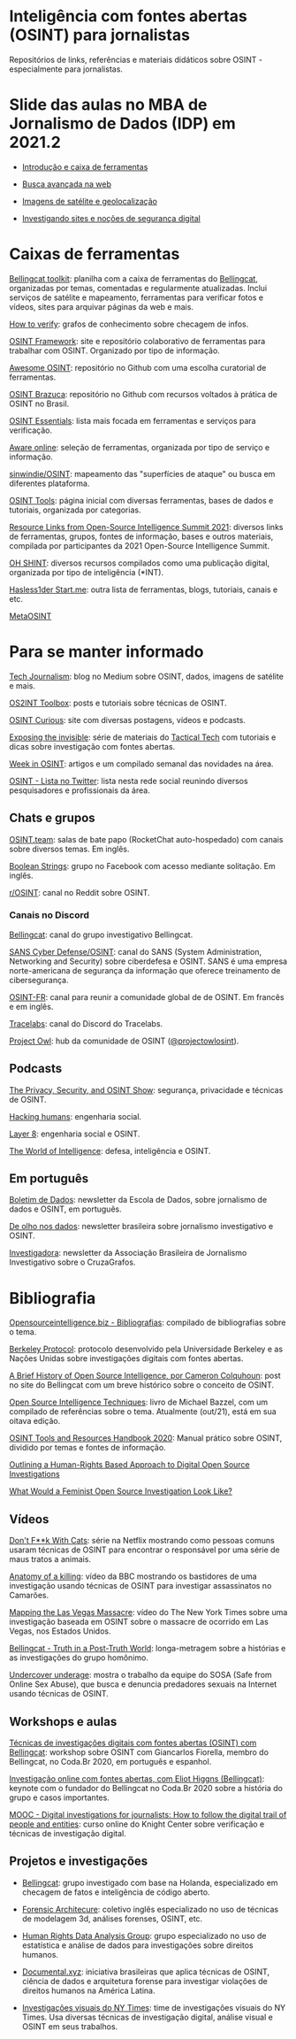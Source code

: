 # Inteligência com fontes abertas (OSINT) para jornalistas

Repositórios de links, referências e materiais didáticos sobre OSINT - especialmente para jornalistas.

# Slide das aulas no MBA de Jornalismo de Dados (IDP) em 2021.2

- [Introdução e caixa de ferramentas](https://belisards.github.io/osint/slides/aula_1.html)

- [Busca avançada na web](https://belisards.github.io/osint/slides/aula_2.html)

- [Imagens de satélite e geolocalização](https://belisards.github.io/osint/slides/aula_3.html)

- [Investigando sites e noções de segurança digital](https://belisards.github.io/osint/slides/aula_4.html)

# Caixas de ferramentas

[Bellingcat toolkit](https://bit.ly/bcattools): planilha com a caixa de ferramentas do [Bellingcat](https://www.bellingcat.com/), organizadas por temas, comentadas e regularmente atualizadas. Inclui serviços de satélite e mapeamento, ferramentas para verificar fotos e vídeos, sites para arquivar páginas da web e mais. 

[How to verify](https://www.howtoverify.info/): grafos de conhecimento sobre checagem de infos.

[OSINT Framework](https://osintframework.com/): site e repositório colaborativo de ferramentas para trabalhar com OSINT. Organizado por tipo de informação.

[Awesome OSINT](https://github.com/jivoi/awesome-osint): repositório no Github com uma escolha curatorial de ferramentas.

[OSINT Brazuca](https://github.com/osintbrazuca/OSINT-Brazuca): repositório no Github com recursos voltados à prática de OSINT no Brasil.

[OSINT Essentials](https://www.osintessentials.com/): lista mais focada em ferramentas e serviços para verificação.

[Aware online](https://www.aware-online.com/en/osint-tools/): seleção de ferramentas, organizada por tipo de serviço e informação.

[sinwindie/OSINT](https://github.com/sinwindie/OSINT): mapeamento das "superfícies de ataque" ou busca em diferentes plataforma.

[OSINT Tools](https://start.me/p/7kxyy2/osint-tools-curated-by-lorand-bodo): página inicial com diversas ferramentas, bases de dados e tutoriais, organizada por categorias.

[Resource Links from Open-Source Intelligence Summit 2021](https://www.sans.org/blog/list-of-resource-links-from-open-source-intelligence-summit-2021/): diversos links de ferramentas, grupos, fontes de informação, bases e outros materiais, compilada por participantes da 2021 Open-Source Intelligence Summit.

[OH SHINT](https://ohshint.gitbook.io/oh-shint-its-a-blog/): diversos recursos compilados como uma publicação digital, organizada por tipo de inteligência (*INT).

[Hasless1der Start.me](https://start.me/p/DPYPMz/the-ultimate-osint-collection): outra lista de ferramentas, blogs, tutoriais, canais e etc.

[MetaOSINT](https://metaosint.github.io/)

# Para se manter informado

[Tech Journalism](https://techjournalism.medium.com/): blog no Medium sobre OSINT, dados, imagens de satélite e mais.

[OS2INT Toolbox](https://os2int.com/toolbox/): posts e tutoriais sobre técnicas de OSINT.

[OSINT Curious](https://osintcurio.us/): site com diversas postagens, vídeos e podcasts.

[Exposing the invisible](https://kit.exposingtheinvisible.org/en/): série de materiais do [Tactical Tech](https://tacticaltech.org/) com tutoriais e dicas sobre investigação com fontes abertas.

[Week in OSINT](https://sector035.nl/articles/category:week-in-osint): artigos e um compilado semanal das novidades na área.

[OSINT - Lista no Twitter](https://twitter.com/i/lists/1116866807019732992): lista nesta rede social reunindo diversos pesquisadores e profissionais da área.

## Chats e grupos

[OSINT.team](https://osint.team): salas de bate papo (RocketChat auto-hospedado) com canais sobre diversos temas. Em inglês.

[Boolean Strings](https://www.facebook.com/groups/Boolean.Strings): grupo no Facebook com acesso mediante solitação. Em inglês.

[r/OSINT](https://www.reddit.com/r/OSINT/): canal no Reddit sobre OSINT.

### Canais no Discord

[Bellingcat](https://discord.gg/nTaNPmz): canal do grupo investigativo Bellingcat. 

[SANS Cyber Defense/OSINT](https://discord.com/invite/mKvZzgp2FE): canal do SANS (System Administration, Networking and Security) sobre ciberdefesa e OSINT. SANS é uma empresa norte-americana de segurança da informação que oferece treinamento de cibersegurança. 

[OSINT-FR](https://osintfr.com/en/home/): canal para reunir a comunidade global de de OSINT. Em francês e em inglês.

[Tracelabs](https://www.tracelabs.org/get-involved): canal do Discord do Tracelabs. 

[Project Owl](https://discord.com/invite/projectowl): hub da comunidade de OSINT ([@projectowlosint](https://twitter.com/projectowlosint)).

## Podcasts

[The Privacy, Security, and OSINT Show](https://inteltechniques.com/podcast.html): segurança, privacidade e técnicas de OSINT.

[Hacking humans](https://thecyberwire.com/podcasts/hacking-humans): engenharia social.

[Layer 8](https://layer8conference.com/the-layer-8-podcast/): engenharia social e OSINT.

[The World of Intelligence](https://podcasts.apple.com/us/podcast/the-world-of-intelligence/id1477524651): defesa, inteligência e OSINT.

## Em português

[Boletim de Dados](escoladedados.org/membresia): newsletter da Escola de Dados, sobre jornalismo de dados e OSINT, em português.

[De olho nos dados](https://deolhonosdados.substack.com/about): newsletter brasileira sobre jornalismo investigativo e OSINT.

[Investigadora](https://investigadora.substack.com/): newsletter da Associação Brasileira de Jornalismo Investigativo sobre o CruzaGrafos.

# Bibliografia

[Opensourceintelligence.biz - Bibliografias](http://bib.opensourceintelligence.biz/): compilado de bibliografias sobre o tema.

[Berkeley Protocol](https://www.ohchr.org/Documents/Publications/OHCHR_BerkeleyProtocol.pdf): protocolo desenvolvido pela Universidade Berkeley e as Nações Unidas sobre investigações digitais com fontes abertas.

[A Brief History of Open Source Intelligence, por Cameron Colquhoun](https://www.bellingcat.com/resources/articles/2016/07/14/a-brief-history-of-open-source-intelligence): post no site do Bellingcat com um breve histórico sobre o conceito de OSINT.

[Open Source Intelligence Techniques](https://inteltechniques.com/book1.html): livro de Michael Bazzel, com um compilado de referências sobre o tema. Atualmente (out/21), está em sua oitava edição.

[OSINT Tools and Resources Handbook 2020](https://i-intelligence.eu/uploads/public-documents/OSINT_Handbook_2020.pdf): Manual prático sobre OSINT, dividido por temas  e fontes de informação.

[Outlining a Human-Rights Based Approach to Digital Open Source Investigations](https://repository.essex.ac.uk/32642/1/Outlining%20a%20Human-Rights%20Based%20Approach%20to%20Digital%20Open%20Source%20Investigations.pdf)

[What Would a Feminist Open Source Investigation Look Like?](https://research-architecture.org/What-Would-a-Feminist-Open-Source-Investigation-Look-Like)

## Vídeos

[Don't F**k With Cats](https://www.netflix.com/br/title/81031373): série na Netflix mostrando como pessoas comuns usaram técnicas de OSINT para encontrar o responsável por uma série de maus tratos a animais.

[Anatomy of a killing](https://www.youtube.com/watch?v=4G9S-eoLgX4): vídeo da BBC mostrando os bastidores de uma investigação usando técnicas de OSINT para investigar assassinatos no Camarões.

[Mapping the Las Vegas Massacre](https://www.youtube.com/watch?v=krr4u6uGdzc): vídeo do The New York Times sobre uma investigação baseada em OSINT sobre o massacre de ocorrido em Las Vegas, nos Estados Unidos.

[Bellingcat - Truth in a Post-Truth World](): longa-metragem sobre a histórias e as investigações do grupo homônimo.

[Undercover underage](): mostra o trabalho da equipe do SOSA (Safe from Online Sex Abuse), que busca e denuncia predadores sexuais na Internet usando técnicas de OSINT.

## Workshops e aulas

[Técnicas de investigações digitais com fontes abertas (OSINT) com Bellingcat](https://www.youtube.com/watch?v=JoXvnc-gDD0): workshop sobre OSINT com Giancarlos Fiorella, membro do Bellingcat, no Coda.Br 2020, em português e espanhol.

[Investigação online com fontes abertas, com Eliot Higgns (Bellingcat)](https://www.youtube.com/watch?v=dtXRUXzfLcU&t=0s): keynote com o fundador do Bellingcat no Coda.Br 2020 sobre a história do grupo e casos importantes.

[MOOC - Digital investigations for journalists: How to follow the digital trail of people and entities](https://journalismcourses.org/pt-br/course/digitalinvestigations/): curso online do Knight Center sobre verificação e técnicas de investigação digital.

## Projetos e investigações

* [Bellingcat](https://www.bellingcat.com/): grupo investigado com base na Holanda, especializado em checagem de fatos e inteligência de código aberto.

* [Forensic Architecure](https://forensic-architecture.org/): coletivo inglês especializado no uso de técnicas de modelagem 3d, análises forenses, OSINT, etc.

* [Human Rights Data Analysis Group](https://hrdag.org/): grupo especializado no uso de estatística e análise de dados para investigações sobre direitos humanos.

* [Documental.xyz](https://documental.xyz/): iniciativa brasileiras que aplica técnicas de OSINT, ciência de dados e arquitetura forense para investigar violações de direitos humanos na América Latina.

* [Investigações visuais do NY Times](https://www.nytimes.com/spotlight/visual-investigations): time de investigações visuais do NY Times. Usa diversas técnicas de investigação digital, análise visual e OSINT em seus trabalhos.

